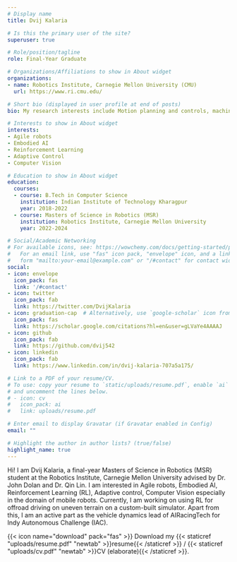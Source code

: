 ```yaml
---
# Display name
title: Dvij Kalaria

# Is this the primary user of the site?
superuser: true

# Role/position/tagline
role: Final-Year Graduate

# Organizations/Affiliations to show in About widget
organizations:
- name: Robotics Institute, Carnegie Mellon University (CMU) 
  url: https://www.ri.cmu.edu/

# Short bio (displayed in user profile at end of posts)
bio: My research interests include Motion planning and controls, machine learning.

# Interests to show in About widget
interests:
- Agile robots
- Embodied AI
- Reinforcement Learning
- Adaptive Control
- Computer Vision

# Education to show in About widget
education:
  courses:
  - course: B.Tech in Computer Science
    institution: Indian Institute of Technology Kharagpur
    year: 2018-2022
  - course: Masters of Science in Robotics (MSR)
    institution: Robotics Institute, Carnegie Mellon University
    year: 2022-2024

# Social/Academic Networking
# For available icons, see: https://wowchemy.com/docs/getting-started/page-builder/#icons
#   For an email link, use "fas" icon pack, "envelope" icon, and a link in the
#   form "mailto:your-email@example.com" or "/#contact" for contact widget.
social:
- icon: envelope
  icon_pack: fas
  link: '/#contact'
- icon: twitter
  icon_pack: fab
  link: https://twitter.com/DvijKalaria
- icon: graduation-cap  # Alternatively, use `google-scholar` icon from `ai` icon pack
  icon_pack: fas
  link: https://scholar.google.com/citations?hl=en&user=gLVaYe4AAAAJ
- icon: github
  icon_pack: fab
  link: https://github.com/dvij542
- icon: linkedin
  icon_pack: fab
  link: https://www.linkedin.com/in/dvij-kalaria-707a5a175/

# Link to a PDF of your resume/CV.
# To use: copy your resume to `static/uploads/resume.pdf`, enable `ai` icons in `params.toml`, 
# and uncomment the lines below.
# - icon: cv
#   icon_pack: ai
#   link: uploads/resume.pdf

# Enter email to display Gravatar (if Gravatar enabled in Config)
email: ""

# Highlight the author in author lists? (true/false)
highlight_name: true
---
```


Hi! I am Dvij Kalaria, a final-year Masters of Science in Robotics (MSR) student at the Robotics Institute, Carnegie Mellon University advised by Dr. John Dolan and Dr. Qin Lin. I am interested in Agile robots, Embodied AI, Reinforcement Learning (RL), Adaptive control, Computer Vision especially in the domain of mobile robots. Currently, I am working on using RL for offroad driving on uneven terrain on a custom-built simulator. Apart from this, I am an active part as the vehicle dynamics lead of AIRacingTech for Indy Autonomous Challenge (IAC).

{{< icon name="download" pack="fas" >}} Download my {{< staticref "uploads/resume.pdf" "newtab" >}}resume{{< /staticref >}} / {{< staticref "uploads/cv.pdf" "newtab" >}}CV (elaborate){{< /staticref >}}.
